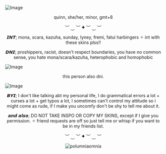 ![Image](https://github.com/user-attachments/assets/18200cd8-cdd9-4a00-97c6-93b739a4edf3)

<p align="center"> quinn, she/her, minor, gmt+8
<p align="center">  ︶ ⏝ ︶ ✦ ︶ ⏝ ︶

<p align="center"> 𝙄𝙉𝙏; mona, scara, kazuha, sunday, lyney, fremi, fatui harbingers ✧ int with these skins plss!! 

<p align="center"> 𝘿𝙉𝙄; proshippers, racist, doesn't respect boundaries, you have no common sense, you hate mona/scara/kazuha, heterophobic and homophobic

   ![Image](https://github.com/user-attachments/assets/55d813a5-d29c-4a15-b4b2-2c8b1bbf2c8b)
<p align="center"> this person also dni. 

  ![Image](https://github.com/user-attachments/assets/73e8b280-fb16-4ff9-95e1-34e00ba14133)  

<p align="center"> 𝘽𝙔𝙄; I don't like talking abt my personal life, I do grammatical errors a lot + curses a lot + get typos a lot, I sometimes can't control my attitude so i might come as rude, if I make you uncomfy don't be shy to tell me about it. 

<p align="center"> 𝙖𝙣𝙙 𝙖𝙡𝙨𝙤; DO NOT TAKE INSPO OR COPY MY SKINS, except if I give you permission. ✧ friend requests are off so just tell me or whisp if you want to be in my friends list. 
<p align="center">  ︶ ⏝ ︶ ✦ ︶ ⏝ ︶

<p align="center"> <img src="https://komarev.com/ghpvc/?username=polumniaomnia&label=profile%20views&color=bbbcec&style=flat" alt="polumniaomnia" /> </p>

<!--
**PolumniaOmnia/PolumniaOmnia** is a ✨ _special_ ✨ repository because its `README.md` (this file) appears on your GitHub profile.

Here are some ideas to get you started:

- 🔭 I’m currently working on ...
- 🌱 I’m currently learning ...
- 👯 I’m looking to collaborate on ...
- 🤔 I’m looking for help with ...
- 💬 Ask me about ...
- 📫 How to reach me: ...
- 😄 Pronouns: ...
- ⚡ Fun fact: ...
-->
